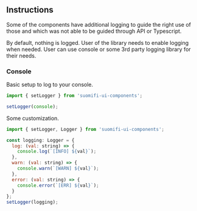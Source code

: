 ## Instructions

Some of the components have additional logging to guide the right use of those and which was not able to be guided through API or Typescript.

By default, nothing is logged. User of the library needs to enable logging when needed. User can use console or some 3rd party logging library for their needs.

### Console

Basic setup to log to your console.

```jsx static
import { setLogger } from 'suomifi-ui-components';

setLogger(console);
```

Some customization.

```jsx static
import { setLogger, Logger } from 'suomifi-ui-components';

const logging: Logger = {
  log: (val: string) => {
    console.log(`[INFO] ${val}`);
  },
  warn: (val: string) => {
    console.warn(`[WARN] ${val}`);
  },
  error: (val: string) => {
    console.error(`[ERR] ${val}`);
  }
};
setLogger(logging);
```

